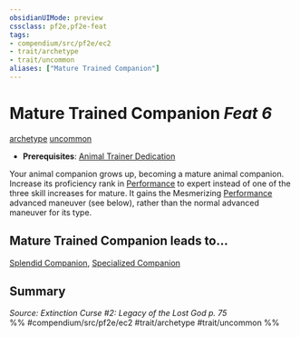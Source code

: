 ```yaml
---
obsidianUIMode: preview
cssclass: pf2e,pf2e-feat
tags:
- compendium/src/pf2e/ec2
- trait/archetype
- trait/uncommon
aliases: ["Mature Trained Companion"]
---
```

# Mature Trained Companion  *Feat 6*  
[archetype](../../Rules/traits/archetype.md)  [uncommon](../../Rules/traits/uncommon.md)  

- **Prerequisites**: [Animal Trainer Dedication](animal-trainer-dedication-ec2.md)

Your animal companion grows up, becoming a mature animal companion. Increase its proficiency rank in [Performance](../skills.md#Performance) to expert instead of one of the three skill increases for mature. It gains the Mesmerizing [Performance](../skills.md#Performance) advanced maneuver (see below), rather than the normal advanced maneuver for its type.

## Mature Trained Companion leads to...

[Splendid Companion](splendid-companion-ec2.md), [Specialized Companion](specialized-companion-ec2.md)

## Summary

*Source: Extinction Curse #2: Legacy of the Lost God p. 75*  
%% #compendium/src/pf2e/ec2 #trait/archetype #trait/uncommon %%